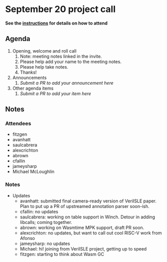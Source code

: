 # September 20 project call

**See the [instructions](../README.md) for details on how to attend**

## Agenda
1. Opening, welcome and roll call
    1. Note: meeting notes linked in the invite.
    1. Please help add your name to the meeting notes.
    1. Please help take notes.
    1. Thanks!
1. Announcements
    1. _Submit a PR to add your announcement here_
1. Other agenda items
    1. _Submit a PR to add your item here_

## Notes

### Attendees

- fitzgen
- avanhatt
- saulcabrera
- alexcrichton
- abrown
- cfallin
- jameysharp
- Michael McLoughlin

### Notes

- Updates
  - avanhatt: submitted final camera-ready version of VeriISLE paper. Plan to
    put up a PR of upstreamed annotation parser soon-ish.
  - cfallin: no updates
  - saulcabrera: working on table support in Winch. Detour in adding libcalls;
    coming together.
  - abrown: working on Wasmtime MPK support, draft PR soon.
  - alexcrichton: no updates, but want to call out cool RISC-V work from Afonso
  - jameysharp: no updates
  - Michael: hi! joining from VeriISLE project, getting up to speed
  - fitzgen: starting to think about Wasm GC
